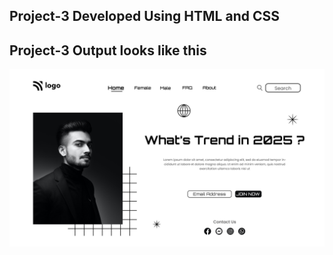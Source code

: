 ## Project-3 Developed Using HTML and CSS
## Project-3 Output looks like this
![Project-3 Output Image](./output.png "Project-3 Output Image")